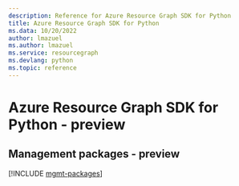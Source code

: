 ```yaml
---
description: Reference for Azure Resource Graph SDK for Python
title: Azure Resource Graph SDK for Python
ms.data: 10/20/2022
author: lmazuel
ms.author: lmazuel
ms.service: resourcegraph
ms.devlang: python
ms.topic: reference
---
```

# Azure Resource Graph SDK for Python - preview

## Management packages - preview
[!INCLUDE [mgmt-packages](resource-graph-mgmt-index.md)]